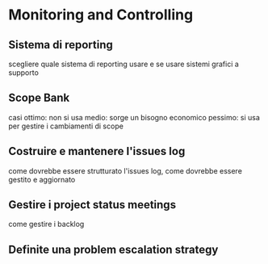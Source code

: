 # Monitoring and Controlling

## Sistema di reporting
scegliere quale sistema di reporting usare e se usare sistemi grafici a supporto

## Scope Bank 
casi ottimo: non si usa
medio: sorge un bisogno economico
pessimo: si usa per gestire i cambiamenti di scope

## Costruire e mantenere l'issues log
come dovrebbe essere strutturato l'issues log, come dovrebbe essere gestito e aggiornato


## Gestire i project status meetings
come gestire i backlog

## Definite una problem escalation strategy
